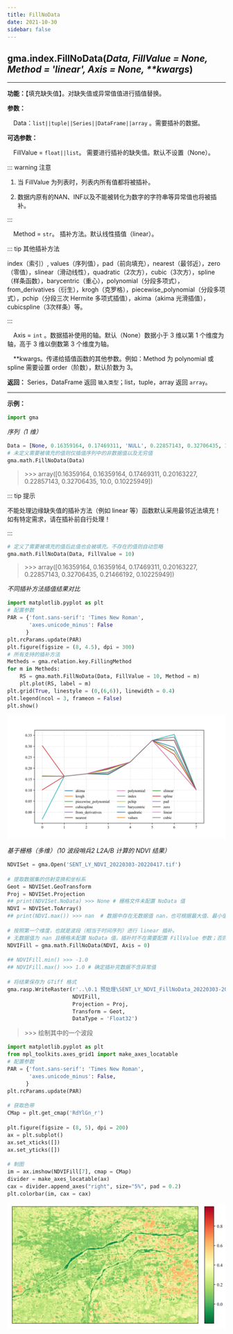 ```yaml
---
title: FillNoData
date: 2021-10-30
sidebar: false
---
```


## gma.index.**FillNoData**(*Data, FillValue = None, Method = 'linear', Axis = None, \*\*kwargs*)

---

**功能：**【填充缺失值】。对缺失值或异常值值进行插值替换。

**参数：**

&emsp;Data：`list||tuple||Series||DataFrame||array` 。需要插补的数据。

**可选参数：**

&emsp;FillValue = `float||list`。 需要进行插补的缺失值。默认不设置（None）。

::: warning 注意

1. 当 FillValue 为列表时，列表内所有值都将被插补。

2. 数据内原有的NAN、INF以及不能被转化为数字的字符串等异常值也将被插补。

:::

&emsp;Method = `str`。 插补方法。默认线性插值（linear）。

::: tip 其他插补方法

 index（索引）, values（序列值），pad（前向填充），nearest（最邻近），zero（零值），slinear（滑动线性），quadratic（2次方），cubic（3次方），spline（样条函数），barycentric（重心），polynomial（分段多项式），from_derivatives（衍生），krogh（克罗格），piecewise_polynomial（分段多项式），pchip（分段三次 Hermite 多项式插值），akima（akima 光滑插值），cubicspline（3次样条）等。

:::

&emsp;Axis = `int` <Badge text="1.0.8"/> 。数据插补使用的轴。默认（None）数据小于 3 维以第 1 个维度为轴，高于 3 维以倒数第 3 个维度为轴。

&emsp;**kwargs。传递给插值函数的其他参数。例如：Method 为 polynomial 或 spline 需要设置 order（阶数），默认阶数为 3。

**返回：** Series，DataFrame 返回 `输入类型`；list，tuple，array 返回 `array`。

---

**示例：**
```python
import gma
```

*序列（1 维）*

```python
Data = [None, 0.16359164, 0.17469311, 'NULL', 0.22857143, 0.32706435, 10, 0.10225949]
# 未定义需要被填充的值则仅插值序列中的非数据值以及无穷值
gma.math.FillNoData(Data)
```
> \>>> array([0.16359164, 0.16359164, 0.17469311, 0.20163227, 0.22857143, 0.32706435, 10.0, 0.10225949])

::: tip 提示

不能处理边缘缺失值的插补方法（例如 linear 等）函数默认采用最邻近法填充！如有特定需求，请在插补前自行处理！

:::

```python
# 定义了需要被填充的值后此值也会被填充。不存在的值则自动忽略
gma.math.FillNoData(Data, FillValue = 10)
```

> \>>> array([0.16359164, 0.16359164, 0.17469311, 0.20163227, 0.22857143, 0.32706435, 0.21466192, 0.10225949])

*不同插补方法插值结果对比*

```python
import matplotlib.pyplot as plt
# 配置参数
PAR = {'font.sans-serif': 'Times New Roman',
       'axes.unicode_minus': False
      }
plt.rcParams.update(PAR)
plt.figure(figsize = (8, 4.5), dpi = 300)
# 所有支持的插补方法
Metheds = gma.relation.key.FillingMethod
for m in Metheds:
    RS = gma.math.FillNoData(Data, FillValue = 10, Method = m)
    plt.plot(RS, label = m)
plt.grid(True, linestyle = (0,(6,6)), linewidth = 0.4)
plt.legend(ncol = 3, frameon = False)
plt.show()
```
![](/math/FillNoData.svg)

*基于栅格（多维）（10 波段哨兵2 L2A/B 计算的 NDVI 结果）*

```python
NDVISet = gma.Open('SENT_LY_NDVI_20220303-20220417.tif')

# 提取数据集的仿射变换和坐标系
Geot = NDVISet.GeoTransform
Proj = NDVISet.Projection
## print(NDVISet.NoData) >>> None # 栅格文件未配置 NoData 值
NDVI = NDVISet.ToArray()
## print(NDVI.max()) >>> nan  # 数据中存在无数据值 nan，也可根据最大值、最小值确定异常值。

# 按照第一个维度，也就是波段（相当于时间序列）进行 linear 插补。
# 无数据值为 nan 且栅格未配置 NoData 值，插补时不在需要配置 FillValue 参数；否则可配置为栅格 NoData 值或自行指定 FillValue 值。
NDVIFill = gma.math.FillNoData(NDVI, Axis = 0)

## NDVIFill.min() >>> -1.0
## NDVIFill.max() >>> 1.0 # 确定插补完数据不含异常值

# 将结果保存为 GTiff 格式
gma.rasp.WriteRaster(r'..\0.1 预处理\SENT_LY_NDVI_FillNoData_20220303-20220417.tif', 
                     NDVIFill, 
                     Projection = Proj, 
                     Transform = Geot,
                     DataType = 'Float32')
```
> \>>> 绘制其中的一个波段

```python
import matplotlib.pyplot as plt
from mpl_toolkits.axes_grid1 import make_axes_locatable
# 配置参数
PAR = {'font.sans-serif': 'Times New Roman',
       'axes.unicode_minus': False,
      }
plt.rcParams.update(PAR)

# 获取色带
CMap = plt.get_cmap('RdYlGn_r')

plt.figure(figsize = (8, 5), dpi = 200)
ax = plt.subplot()
ax.set_xticks([])
ax.set_yticks([])

# 制图
im = ax.imshow(NDVIFill[7], cmap = CMap)
divider = make_axes_locatable(ax)
cax = divider.append_axes("right", size="5%", pad = 0.2)
plt.colorbar(im, cax = cax)
```
![](/math/FillNoData.webp)

